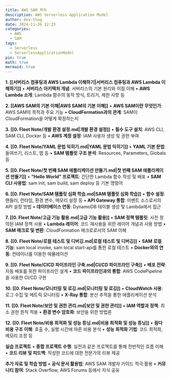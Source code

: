 ```yaml
---
title: AWS SAM 목차
description: AWS Serverless Application Model
author: dev-thug
date: 2024-11-26 12:23
categories:
  - AWS
  - SAM
tags:
  - Serverless
  - ServerlessApplicationModel
pin: true
math: true
mermaid: true
---
```



**1.  [[서버리스 컴퓨팅과 AWS Lambda 이해하기|서버리스 컴퓨팅과 AWS Lambda 이해하기]]**
	• **서버리스 아키텍처 개념**: 서버리스의 기본 원리와 이점 이해
	• **AWS Lambda 소개**: Lambda 함수의 동작 방식, 트리거, 제한 사항 등

**2. [[AWS SAM의 기본 이해|AWS SAM의 기본 이해]]**
	• **AWS SAM이란 무엇인가**: AWS SAM의 목적과 주요 기능
	• **CloudFormation과의 관계**: SAM이 CloudFormation을 어떻게 확장하는지

**3. [[0. Fleet Note/개발 환경 설정.md|개발 환경 설정]]**
	• **필수 도구 설치**: AWS CLI, SAM CLI, Docker 등
	• **AWS 계정 설정**: IAM 사용자 생성 및 권한 부여

**4. [[0. Fleet Note/YAML 문법 익히기.md|YAML 문법 익히기]]**
	• **YAML 기본 문법**: 들여쓰기, 리스트, 맵 등
	• **SAM 템플릿 구조 분석**: Resources, Parameters, Globals 등

**5. [[0. Fleet Note/첫 번째 SAM 애플리케이션 만들기.md|첫 번째 SAM 애플리케이션 만들기]]**
	• **“Hello World” 프로젝트**: 간단한 Lambda 함수 작성 및 배포
	• **SAM CLI 사용법**: sam init, sam build, sam deploy 등 기본 명령어

**6. [[0. Fleet Note/SAM 템플릿 심화 학습.md|SAM 템플릿 심화 학습]]**
	• **함수 설정**: 핸들러, 런타임, 환경 변수, 메모리 설정 등
	• **API Gateway 통합**: 이벤트 소스로서의 API 설정 방법
	• **데이터베이스 연동**: DynamoDB 테이블 생성 및 Lambda에서 접근

**7. [[0. Fleet Note/고급 기능 활용.md|고급 기능 활용]]**
	• **SAM 정책 템플릿**: 사전 정의된 IAM 정책 사용
	• **Lambda 레이어**: 코드 재사용을 위한 레이어 개념과 사용 방법
	• **SAM 매크로 및 변환**: CloudFormation 매크로로서의 SAM 이해

**8. [[0. Fleet Note/로컬 테스트 및 디버깅.md|로컬 테스트 및 디버깅]]**
	• **SAM 로컬 기능**: sam local invoke, sam local start-api를 통한 로컬 테스트
	• **Docker와의 연동**: 컨테이너를 이용한 에뮬레이션

**9. [[0. Fleet Note/CICD 파이프라인 구축.md|CI/CD 파이프라인 구축]]**
	• **배포 전략**: 자동 배포를 위한 파이프라인 설계
	• **코드 파이프라인과의 통합**: AWS CodePipeline을 사용한 CI/CD 구현

**10. [[0. Fleet Note/모니터링 및 로깅.md|모니터링 및 로깅]]**
	• **CloudWatch 사용**: 로그 수집 및 메트릭 모니터링
	• **X-Ray 통합**: 분산 추적을 통한 애플리케이션 분석

**11. [[0. Fleet Note/보안 및 권한 관리.md|보안 및 권한 관리]]**
	• **IAM 역할과 정책**: 최소 권한 원칙 적용
	• **환경 변수 암호화**: 보안을 위한 방법론

**12. [[0. Fleet Note/비용 최적화 및 성능 튜닝.md|비용 최적화 및 성능 튜닝]]**
	• **람다 비용 구조 이해**: 호출 수, 실행 시간에 따른 비용 분석
	• **성능 최적화 기법**: 코드 최적화, 메모리 조정 등

**실습 프로젝트**
	• **종합 프로젝트 수행**: 실전과 같은 프로젝트를 통해 전반적인 흐름 이해
	• **코드 리뷰 및 피드백**: 작성한 코드에 대한 전문가의 리뷰 제공

**추가 자료 및 학습 방법**
	• **공식 문서 활용법**: AWS SAM 개발자 가이드 적극 활용
	• **커뮤니티 참여**: Stack Overflow, AWS Forums 등에서 지식 공유


